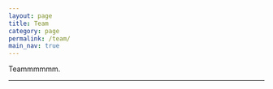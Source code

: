 ```yaml
---
layout: page
title: Team
category: page
permalink: /team/
main_nav: true
---
```



<p>Teammmmmm.</p>

<hr>
